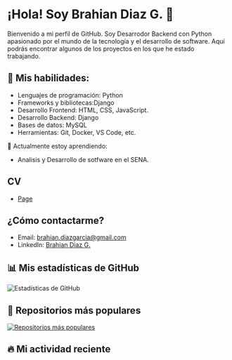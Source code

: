 # ¡Hola! Soy Brahian Diaz G. 👋

Bienvenido a mi perfil de GitHub. Soy Desarrodor Backend con Python  apasionado por el mundo de la tecnología y el desarrollo de software. Aquí podrás encontrar algunos de los proyectos en los que he estado trabajando.

## 🚀 Mis habilidades:

- Lenguajes de programación: Python
- Frameworks y bibliotecas:Django
- Desarrollo Frontend: HTML, CSS, JavaScript.
- Desarrollo Backend: Django
- Bases de datos: MySQL
- Herramientas: Git, Docker, VS Code, etc.

🌱 Actualmente estoy aprendiendo:

- Analisis y Desarrollo de sotfware en el SENA.
## CV
- [Page](https://bdiaz747.github.io/)

## ¿Cómo contactarme?
- Email: brahian.diazgarcia@gmail.com
- LinkedIn: [Brahian Diaz G.](https://www.linkedin.com/in/brahian-d%C3%ADaz-garc%C3%ADa-46b25a1a8?utm_source=share&utm_campaign=share_via&utm_content=profile&utm_medium=android_app/)

## 📊 Mis estadísticas de GitHub

![Estadísticas de GitHub](https://github-readme-stats.vercel.app/api?username=bdiaz747&show_icons=true&hide_title=true&count_private=true&hide=prs&theme=radical)

## 🚀 Repositorios más populares

[![Repositorios más populares](https://github-readme-stats.vercel.app/api/top-langs/?username=bdiaz747&layout=compact&theme=radical)](https://github.com/bdiaz747)

## 🔥 Mi actividad reciente

<!--RECENT_ACTIVITY:star-->
<!--RECENT_ACTIVITY:last_update-->


